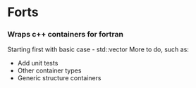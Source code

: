 # Forts
### Wraps c++ containers for fortran

Starting first with basic case - std::vector<int>
More to do, such as:
- Add unit tests
- Other container types
- Generic structure containers
